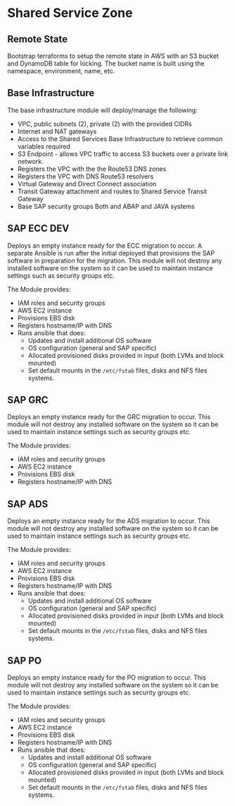 # Shared Service Zone

## Remote State
Bootstrap terraforms to setup the remote state in AWS with an S3 bucket and DynamoDB table for locking. The bucket name is built using the namespace, environment, name, etc. 

## Base Infrastructure 
The base infrastructure module will deploy/manage the following: 

- VPC, public subnets (2), private (2) with the provided CIDRs
- Internet and NAT gateways
- Access to the Shared Services Base Infrastructure to retrieve common variables required
- S3 Endpoint - allows VPC traffic to access S3 buckets over a private link network. 
- Registers the VPC with the the Route53 DNS zones
- Registers the VPC with DNS Route53 resolvers 
- Virtual Gateway and Direct Connect association
- Transit Gateway attachment and routes to Shared Service Transit Gateway
- Base SAP security groups Both and ABAP and JAVA systems

## SAP ECC DEV 
Deploys an empty instance ready for the ECC migration to occur. A separate Ansible is run after the initial deployed that provisions the SAP software in preparation for the migration. This module will not destroy any installed software on the system so it can be used to maintain instance settings such as security groups etc. 

The Module provides: 
- IAM roles and security groups
- AWS EC2 instance 
- Provisions EBS disk  
- Registers hostname/IP with DNS 
- Runs ansible that does:
  - Updates and install additional OS software
  - OS configuration (general and SAP specific)
  - Allocated provisioned disks provided in input (both LVMs and block mounted)
  - Set default mounts in the `/etc/fstab` files, disks and NFS files systems. 

## SAP GRC 
Deploys an empty instance ready for the GRC migration to occur.  This module will not destroy any installed software on the system so it can be used to maintain instance settings such as security groups etc. 

The Module provides: 
- IAM roles and security groups
- AWS EC2 instance 
- Provisions EBS disk  
- Registers hostname/IP with DNS 

 ## SAP ADS 
Deploys an empty instance ready for the ADS migration to occur. This module will not destroy any installed software on the system so it can be used to maintain instance settings such as security groups etc. 

The Module provides: 
- IAM roles and security groups
- AWS EC2 instance 
- Provisions EBS disk  
- Registers hostname/IP with DNS 
- Runs ansible that does:
  - Updates and install additional OS software
  - OS configuration (general and SAP specific)
  - Allocated provisioned disks provided in input (both LVMs and block mounted)
  - Set default mounts in the `/etc/fstab` files, disks and NFS files systems. 

 ## SAP PO  
Deploys an empty instance ready for the PO migration to occur. This module will not destroy any installed software on the system so it can be used to maintain instance settings such as security groups etc. 

The Module provides: 
- IAM roles and security groups
- AWS EC2 instance 
- Provisions EBS disk  
- Registers hostname/IP with DNS 
- Runs ansible that does:
  - Updates and install additional OS software
  - OS configuration (general and SAP specific)
  - Allocated provisioned disks provided in input (both LVMs and block mounted)
  - Set default mounts in the `/etc/fstab` files, disks and NFS files systems. 



